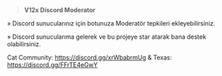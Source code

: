 > **V12x Discord Moderator** 

» Discord sunucularınız için botunuza Moderatör tepkileri ekleyebilirsiniz.

» Discord sunucularıma gelerek ve bu projeye star atarak bana destek olabilirsiniz.

Cat Community: https://discord.gg/xrWbabrmUg &
Texas: https://discord.gg/FFrTE4eGwY

